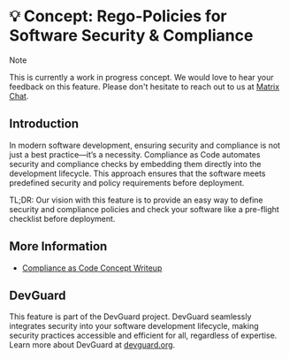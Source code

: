 # 💡 Concept: Rego-Policies for Software Security & Compliance

> [!NOTE]
> This is currently a work in progress concept.
> We would love to hear your feedback on this feature. Please don't hesitate to reach out to us at [Matrix Chat](https://matrix.to/#/#devguard:matrix.org).

## Introduction

In modern software development, ensuring security and compliance is not just a best practice—it’s a necessity. Compliance as Code automates security and compliance checks by embedding them directly into the development lifecycle. This approach ensures that the software meets predefined security and policy requirements before deployment.

TL;DR: Our vision with this feature is to provide an easy way to define security and compliance policies and check your software like a pre-flight checklist before deployment.

## More Information

- [Compliance as Code Concept Writeup](https://devguard.org/concepts/compliance-as-code)

## DevGuard

This feature is part of the DevGuard project. DevGuard seamlessly integrates security into your software development lifecycle, making security practices accessible and efficient for all, regardless of expertise. Learn more about DevGuard at [devguard.org](https://devguard.org).